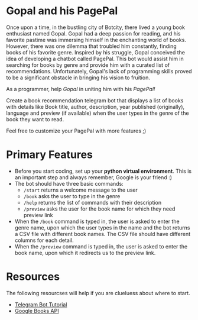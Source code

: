 # Gopal and his PagePal

Once upon a time, in the bustling city of Botcity, there lived a young book enthusiast named Gopal. Gopal had a deep passion for reading, and his favorite pastime was immersing himself in the enchanting world of books. However, there was one dilemma that troubled him constantly, finding books of his favorite genre. Inspired by his struggle, Gopal conceived the idea of developing a chatbot called PagePal. This bot would assist him in searching for books by genre and provide him with a curated list of recommendations. Unfortunately, Gopal's lack of programming skills proved to be a significant obstacle in bringing his vision to fruition. 

As a programmer, help _Gopal_ in uniting him with his _PagePal!_

Create a book recommendation telegram bot that displays a list of books with details like Book title, author, description, year published (originally), language and preview (if available) when the user types in the genre of the book they want to read. 

Feel free to customize your PagePal with more features ;)

# Primary Features

- Before you start coding, set up your **python virtual environment**. This is an important step and always remember, Google is your friend :)
- The bot should have three basic commands:
  - ```/start``` returns a welcome message to the user
  - ```/book``` asks the user to type in the genre
  - ```/help``` returns the list of commands with their description
  - ```/preview``` asks the user for the book name for which they need preview link
- When the ```/book``` command is typed in, the user is asked to enter the genre name, upon which the user types in the name and the bot returns a CSV file with different book names. The CSV file should have different columns for each detail.
- When the ```/preview``` command is typed in, the user is asked to enter the book name, upon which it redirects us to the preview link.

# Resources

The following resourcses will help if you are clueluess about where to start.
- [Telegram Bot Tutorial](https://core.telegram.org/bots/tutorial#introduction)
- [Google Books API](https://developers.google.com/books/docs/v1/using)
